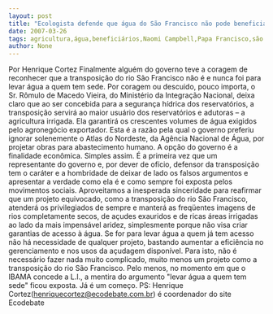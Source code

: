 ```yaml
---
layout: post
title: "Ecologista defende que água do São Francisco não pode beneficiar agricultura irrigada"
date: 2007-03-26
tags: agricultura,água,beneficiários,Naomi Campbell,Papa Francisco,são
author: None
---
```

Por Henrique Cortez
Finalmente alguém do governo teve a coragem de reconhecer que a transposição do rio São Francisco não é e nunca foi para levar água a quem tem sede.
Por coragem ou descuido, pouco importa, o Sr. Rômulo de Macedo Vieira, do Ministério da Integração Nacional, deixa claro que ao ser concebida para a segurança hídrica dos reservatórios, a transposição servirá ao maior usuário dos reservatórios e adutoras – a agricultura irrigada. 
Ela garantirá os crescentes volumes de água exigidos pelo agronegócio exportador.
Esta é a razão pela qual o governo preferiu ignorar solenemente o Atlas do Nordeste, da Agência Nacional de Água, por projetar obras para abastecimento humano. A opção do governo é a finalidade econômica. Simples assim.
É a primeira vez que um representante do governo e, por dever de ofício, defensor da transposição tem o caráter e a hombridade de deixar de lado os falsos argumentos e apresentar a verdade como ela é e como sempre foi exposta pelos movimentos sociais.
Aproveitamos a inesperada sinceridade para reafirmar que um projeto equivocado, como a transposição do rio São Francisco, atenderá os privilegiados de sempre e manterá as freqüentes imagens de rios completamente secos, de açudes exauridos e de ricas áreas irrigadas ao lado da mais impensável aridez, simplesmente porque não visa criar garantias de acesso à água.
Se for para levar água a quem já tem acesso não há necessidade de qualquer projeto, bastando aumentar a eficiência no gerenciamento e nos usos da açudagem disponível. Para isto, não é necessário fazer nada muito complicado, muito menos um projeto como a transposição do rio São Francisco.
Pelo menos, no momento em que o IBAMA concede a L.I., a mentira do argumento \"levar água a quem tem sede\" ficou exposta. Já é um começo.
PS: Henrique Cortez(henriquecortez@ecodebate.com.br) é coordenador do site Ecodebate 